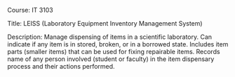 Course: IT 3103

Title: LEISS (Laboratory Equipment Inventory Management System)

Description: Manage dispensing of items in a scientific laboratory. Can indicate if any item is in stored, broken, or in a borrowed state. Includes item parts (smaller items) that can be used for fixing repairable items. Records name of any person involved (student or faculty) in the item dispensary process and their actions performed.
